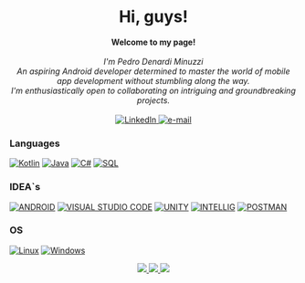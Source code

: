 <h1 align="center">Hi, guys!</h1>

<p align="center">
    <b>Welcome to my page!</b><br><br>
    <i>
        I'm Pedro Denardi Minuzzi<br>
        An aspiring Android developer determined to master the world of mobile app development without stumbling along the way.<br>
        I'm enthusiastically open to collaborating on intriguing and groundbreaking projects.<br>
    </i><br>
    <a href="https://www.linkedin.com/in/pedro-denardi-minuzzi-61b2041bb">
        <img src="https://img.shields.io/badge/LinkedIn-blue?style=flat-square&logo=linkedin" alt="LinkedIn">
    </a>
    <a href="mailto:pedrominuzzi21@gmail.com">
        <img src="https://img.shields.io/badge/Email-blue?style=flat-square&logo=gmail&logoColor=white" alt="e-mail">
    </a>
</p>

### Languages
[![Kotlin](https://img.shields.io/badge/kotlin-black?style=for-the-badge&logo=kotlin)](https://github.com/pedrindenard)
[![Java](https://img.shields.io/badge/java-black?style=for-the-badge&logo=java)](https://github.com/pedrindenard)
[![C#](https://img.shields.io/badge/c-sharp-black?style=for-the-badge&logo=c-sharp)](https://github.com/pedrindenard)
[![SQL](https://img.shields.io/badge/sql-black?style=for-the-badge&logo=mysql)](https://github.com/pedrindenard)

### IDEA`s
[![ANDROID](https://img.shields.io/badge/android-black?style=for-the-badge&logo=android)](https://github.com/wervlad)
[![VISUAL STUDIO CODE](https://img.shields.io/badge/vscode-black?style=for-the-badge&logo=vscode)](https://github.com/wervlad)
[![UNITY](https://img.shields.io/badge/unity-black?style=for-the-badge&logo=unity)](https://github.com/wervlad)
[![INTELLIG](https://img.shields.io/badge/intellig-black?style=for-the-badge&logo=intellig)](https://github.com/wervlad)
[![POSTMAN](https://img.shields.io/badge/postman-black?style=for-the-badge&logo=postman)](https://github.com/wervlad)

### OS
[![Linux](https://img.shields.io/badge/linux-black?style=for-the-badge&logo=Linux)](https://github.com/wervlad)
[![Windows](https://img.shields.io/badge/Windows-black?style=for-the-badge&logo=Windows)](https://github.com/wervlad)

<p align="center">
  <a href="https://github.com/pedrindenard">
    <img src="http://github-profile-summary-cards.vercel.app/api/cards/profile-details?username=pedrindenard&theme=transparent" />
  </a>
  <a href="https://github.com/pedrindenard">
    <img src="https://github-readme-streak-stats.herokuapp.com/?user=pedrindenard&hide_border=true&card_width=338&theme=transparent" />
  </a>
  <a href="https://github.com/pedrindenard">
    <img src="http://github-profile-summary-cards.vercel.app/api/cards/stats?username=pedrindenard&theme=transparent" />
  </a>
</p>
